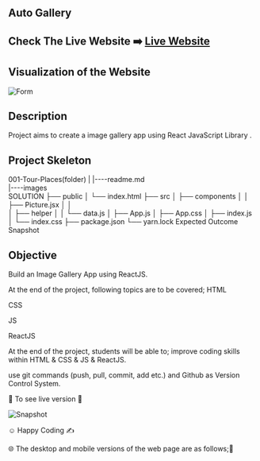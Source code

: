 ## Auto Gallery

## Check The Live Website :arrow_right: [Live Website](https://auto-gallery.netlify.app)
## Visualization of the Website
![Form]()

## Description
Project aims to create a image gallery app using React JavaScript Library .

## Project Skeleton
001-Tour-Places(folder)
|
|----readme.md       
|----images       
SOLUTION
├── public
│     └── index.html
├── src
│    ├── components
│    │       ├── Picture.jsx
│    │     
│    ├── helper
│    │       └── data.js
│    ├── App.js
│    ├── App.css
│    ├── index.js
│    └── index.css
├── package.json
└── yarn.lock
Expected Outcome
Snapshot

## Objective
Build an Image Gallery App using ReactJS.

At the end of the project, following topics are to be covered;
HTML

CSS

JS

ReactJS

At the end of the project, students will be able to;
improve coding skills within HTML & CSS & JS & ReactJS.

use git commands (push, pull, commit, add etc.) and Github as Version Control System.

🔗 To see live version 🎯



![Snapshot](./Documents/video/video_1)


☺ Happy Coding ✍



🌐 The desktop and mobile versions of the web page are as follows;🧭













